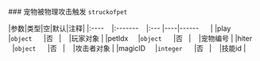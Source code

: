 ### 宠物被物理攻击触发
`struckofpet`

|参数|类型|空|默认|注释|
|:----    |:-------    |:--- |----|------      |
|play     |`object`      |否   |    |玩家对象 |
|petIdx     |`object`      |否   |    |宠物编号 |
|hiter     |`object`      |否   |    |攻击者对象 |
|magicID     |`integer`      |否   |    |技能id |

